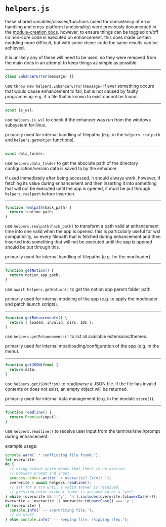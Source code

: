 # `helpers.js`

these shared variables/classes/functions (used for consistency of error handling and
cross-platform functionality) were previously documented in the [module-creation docs](../DOCUMENTATION.md).
however, to ensure things can be toggled on/off no non-core code is executed on enhancement.
this does made certain modding more difficult, but with some clever code the same results can be achieved.

it is unlikely any of these will need to be used, so they were removed from the main docs in
an attempt to keep things as simple as possible.

---

```js
class EnhancerError(message) {}
```

use `throw new helpers.EnhancerError(message)` if ever something occurs that would cause enhancement to fail,
but is not caused by faulty programming: e.g. if a file that is known to exist cannot be found.

---

```js
const is_wsl;
```

use `helpers.is_wsl` to check if the enhancer was run from the windows subsystem for linux.

primarily used for internal handling of filepaths (e.g. in the `helpers.realpath` and `helpers.getNotion` functions).

---

```js
const data_folder;
```

use `helpers.data_folder` to get the absolute path of the directory configuration/version
data is saved to by the enhancer.

if used immediately after being accessed, it should always work. however, if fetching its value during enhancement
and then inserting it into something that will not be executed until the app is opened, it must be put through
`helpers.realpath` before insertion.

---

```js
function realpath(hack_path) {
  return runtime_path;
}
```

use `helpers.realpath(hack_path)` to transform a path valid at enhancement time into one valid when the app is opened.
this is particularly useful for wsl compatibility, so every filepath that is fetched during enhancement
and then inserted into something that will not be executed until the app is opened should be put through this.

primarily used for internal handling of filepaths (e.g. for the modloader).

---

```js
function getNotion() {
  return notion_app_path;
}
```

use `await helpers.getNotion()` to get the notion app parent folder path.

primarily used for internal modding of the app (e.g. to apply the modloader and patch launch scripts).

---

```js
function getEnhancements() {
  return { loaded, invalid, dirs, IDs };
}
```

use `helpers.getEnhancements()` to list all available extensions/themes.

primarily used for internal moadloading/configuration of the app (e.g. in the menu).

---

```js
function getJSON(from) {
  return data;
}
```

use `helpers.getJSON(from)` to read/parse a JSON file. if the file has invalid contents or does not exist,
an empty object will be returned.

primarily used for internal data management (e.g. in the module `store()`).

---

```js
function readline() {
  return Promise(input);
}
```

use `helpers.readline()` to receive user input from the terminal/shell/prompt during enhancement.

example usage:

```js
console.warn(' * conflicting file found.');
let overwrite;
do {
  // using stdout.write means that there is no newline
  // between prompt and input.
  process.stdout.write(' > overwrite? [Y/n]: ');
  overwrite = await helpers.readline();
  // ask for a Y/n until a valid answer is received.
  // pressing enter without input is assumed to be a "yes".
} while (overwrite && !['y', 'n'].includes(overwrite.toLowerCase()));
overwrite = !overwrite || overwrite.toLowerCase() === 'y';
if (overwrite) {
  console.info(' -- overwriting file.');
  // do stuff
} else console.info(' -- keeping file: skipping step.');
```
